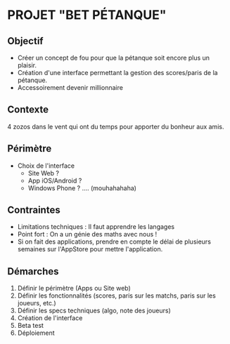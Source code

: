 PROJET "BET PÉTANQUE"
====================

Objectif
--------

* Créer un concept de fou pour que la pétanque soit encore plus un plaisir.
* Création d'une interface permettant la gestion des scores/paris de la pétanque.
* Accessoirement devenir millionnaire

Contexte
--------

4 zozos dans le vent qui ont du temps pour apporter du bonheur aux amis.

Périmètre
---------
* Choix de l'interface
  * Site Web ?
  * App iOS/Android ?
  * Windows Phone ? .... (mouhahahaha)
   	 
Contraintes
-----------
* Limitations techniques : Il faut apprendre les langages
* Point fort : On a un génie des maths avec nous !
* Si on fait des applications, prendre en compte le délai de plusieurs semaines sur l'AppStore pour mettre l'application.
    
Démarches
---------
1. Définir le périmètre (Apps ou Site web)
1. Définir les fonctionnalités (scores, paris sur les matchs, paris sur les joueurs, etc.)
1. Définir les specs techniques (algo, note des joueurs)
1. Création de l'interface
1. Beta test
1. Déploiement
